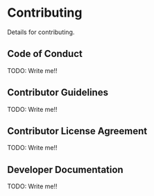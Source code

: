 # Contributing
Details for contributing.

## Code of Conduct
TODO: Write me!!

## Contributor Guidelines
TODO: Write me!!

## Contributor License Agreement
TODO: Write me!!

## Developer Documentation
TODO: Write me!!
